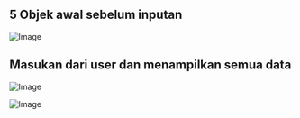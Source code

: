## 5 Objek awal sebelum inputan
![Image](https://github.com/user-attachments/assets/513afa97-7b7e-4802-882e-17522cc5dd68)

## Masukan dari user dan menampilkan semua data
![Image](https://github.com/user-attachments/assets/e6ba18b6-bb22-4286-90b0-5cae78b17cc1)

![Image](https://github.com/user-attachments/assets/d9723fbc-d5ff-4f25-9f6b-bfe186674a3b)

